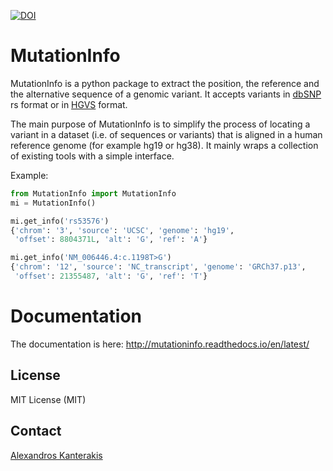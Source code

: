 [![DOI](https://zenodo.org/badge/45920824.svg)](https://zenodo.org/badge/latestdoi/45920824)

# MutationInfo

MutationInfo is a python package to extract the position, the reference and the alternative sequence of a genomic variant. It accepts variants in [dbSNP](http://www.ncbi.nlm.nih.gov/SNP/) rs format or in [HGVS](http://www.hgvs.org/mutnomen/) format. 

The main purpose of MutationInfo is to simplify the process of locating a variant in a dataset (i.e. of sequences or variants) that is aligned in a human reference genome (for example hg19 or hg38). It mainly wraps a collection of existing tools with a simple interface.

Example:
```python
from MutationInfo import MutationInfo
mi = MutationInfo()

mi.get_info('rs53576')
{'chrom': '3', 'source': 'UCSC', 'genome': 'hg19', 
 'offset': 8804371L, 'alt': 'G', 'ref': 'A'}

mi.get_info('NM_006446.4:c.1198T>G')
{'chrom': '12', 'source': 'NC_transcript', 'genome': 'GRCh37.p13', 
 'offset': 21355487, 'alt': 'G', 'ref': 'T'}
```

# Documentation 
The documentation is here: http://mutationinfo.readthedocs.io/en/latest/ 

## License 
MIT License (MIT)

## Contact 
[Alexandros Kanterakis](mailto:kantale@ics.forth.gr)

